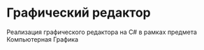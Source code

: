 # Графический редактор
Реализация графического редактора на C# в рамках предмета Компьютерная Графика
